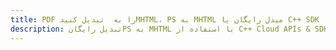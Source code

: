 ---title: PDF را به  تبدیل کنیدMHTML، PS به MHTML مبدل رایگان یا C++ SDKdescription: تبدیل رایگانPS به MHTML با استفاده از C++ Cloud APIs & SDK همچنین اسناد PDF را در Cloud ایجاد، ویرایش و رندر کنید.---